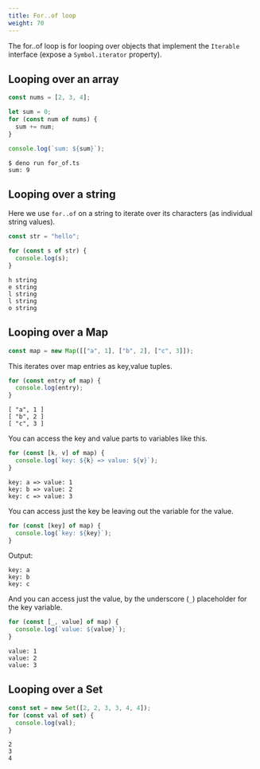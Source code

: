 ```yaml
---
title: For..of loop
weight: 70
---
```


The for..of loop is for looping over objects that implement the `Iterable`
interface (expose a `Symbol.iterator` property).

## Looping over an array

```js
const nums = [2, 3, 4];

let sum = 0;
for (const num of nums) {
  sum += num;
}

console.log(`sum: ${sum}`);
```

```text
$ deno run for_of.ts 
sum: 9
```

## Looping over a string

Here we use `for..of` on a string to iterate over its characters (as individual
string values).

```js
const str = "hello";

for (const s of str) {
  console.log(s);
}
```

```text
h string
e string
l string
l string
o string
```

## Looping over a Map

```js
const map = new Map([["a", 1], ["b", 2], ["c", 3]]);
```

This iterates over map entries as key,value tuples.

```js
for (const entry of map) {
  console.log(entry);
}
```

```text
[ "a", 1 ]
[ "b", 2 ]
[ "c", 3 ]
```

You can access the key and value parts to variables like this.

```js
for (const [k, v] of map) {
  console.log(`key: ${k} => value: ${v}`);
}
```

```text
key: a => value: 1
key: b => value: 2
key: c => value: 3
```

You can access just the key be leaving out the variable for the value.

```js
for (const [key] of map) {
  console.log(`key: ${key}`);
}
```

Output:

```text
key: a
key: b
key: c
```

And you can access just the value, by the underscore (`_`) placeholder for the
key variable.

```js
for (const [_, value] of map) {
  console.log(`value: ${value}`);
}
```

```text
value: 1
value: 2
value: 3
```

## Looping over a Set

```js
const set = new Set([2, 2, 3, 3, 4, 4]);
for (const val of set) {
  console.log(val);
}
```

```text
2
3
4
```
